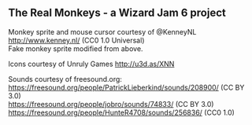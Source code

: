 The Real Monkeys - a Wizard Jam 6 project
-----------------------------------------
Monkey sprite and mouse cursor courtesy of @KenneyNL http://www.kenney.nl/  (CC0 1.0 Universal)  
Fake monkey sprite modified from above.  

Icons courtesy of Unruly Games http://u3d.as/XNN  

Sounds courtesy of freesound.org:  
https://freesound.org/people/PatrickLieberkind/sounds/208900/ (CC BY 3.0)  
https://freesound.org/people/jobro/sounds/74833/ (CC BY 3.0)  
https://freesound.org/people/HunteR4708/sounds/256836/ (CC0 1.0)
